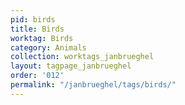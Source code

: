 ```yaml
---
pid: birds
title: Birds
worktag: Birds
category: Animals
collection: worktags_janbrueghel
layout: tagpage_janbrueghel
order: '012'
permalink: "/janbrueghel/tags/birds/"
---
```

